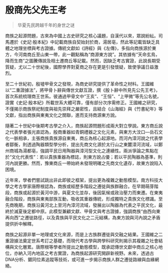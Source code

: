 # 殷商先父先王考
> 华夏先民跨越千年的身世之谜

商族之起源問題，古來為中國上古史研究之核心議題，自漢代以來，眾說紛紜。司馬遷於《史記·殷本紀》中記載商族自契始封於商，湯居亳，然此等記載皆缺乏具體之地理坐標與考古證據。傳統文獻如《詩經》與《左傳》，多指向商族源於東方，今河南商丘至山東一帶，此一觀點稱為“商源東方說”。其依據有“天命玄鳥，降而生商”之圖騰傳說及相土遷商丘等記載。然而，因缺乏考古實證，此說長期受質疑，尤以二十世紀後，國際學界對夏商之存在更是引發懷疑，致使爭議日益激烈。

至二十世紀初，殷墟甲骨文之發現，為商史研究提供了革命性之材料。王國維以“二重證據法”，將甲骨卜辭與傳世文獻互證，撰《殷卜辭中所見先公先王考》，首次系統梳理商王世系。彼通過甲骨文中“王亥”、“王恒”、“上甲微”等先公名號，證實《史記·殷本紀》所載世系大體可靠，僅有部分次序需修正。王國維之研究，不僅揭示商族祭祀制度與祖先崇拜之嚴密性，且結合《山海經》與《竹書紀年》等文獻，指出商族與東夷文化之關聯，進而支持商源東方說。

隨著二十世紀中後期考古學之介入，商族起源問題形成兩大對立學說。東方商丘說之代表學者張光直認為，殷商重器如青銅禮器之文化元素，與東方大汶口—岳石文化一脈相承，主張商族貴族源自東夷，商丘為核心起源地。而河內漳河說之代表學者鄒衡，則透過陶器類型學分析，提出先商文化源於太行山之東麓漳河流域，以鄭州商城為湯都亳，強調平民日用陶器與漳河型文化之連續性。兩派爭論之焦點在於“文化代表性”：若以貴族重器為標誌，則東方說占優；若以平民陶器為基準，則河內說更勝。然而，豫東商丘一帶始終未發現明確之先商文化遺存，故東方說陷入困境。

近年來，學者們嘗試跳出非此即彼之框架，提出更為複雜之動態模型。南方科技大學之考古學家唐際根認為，商族或經歷多階段之遷徙與族群融合。在早期萌芽階段，商族或起源於黃河中游，與夏文化並存，後因氣候或政治壓力而東遷。在東夷融合階段，商族與東夷部族互動，吸收其重器傳統，形成獨特之貴族文化標識。至先商晚期，商族沿黃河北上至河內漳河流域，發展出以陶器為代表之平民文化，最終於滅夏後定都中原。此模型兼顧文獻、甲骨文與考古證據，強調商族“由西向東再向西”之遷徙路徑，以及貴族與平民文化之二元結構，為東方說與河內說之矛盾提供折中解釋。

商族之起源非單一地理或文化來源，而是上古族群遷徙與交融之結果。王國維之二重證據法奠定世系考訂之基礎，而現代考古學與跨學科研究則揭示其複雜之社會結構與文化層累。唐際根等學者所提出之動態模型，既承認傳世文獻中商丘之核心地位，亦納入河內地區之考古實證，為商族起源研究開辟新視野。未來，透過古DNA分析、鋸同位素追蹤等技術，或可進一步揭示商族人群之遷徙路線與血緣網絡。
